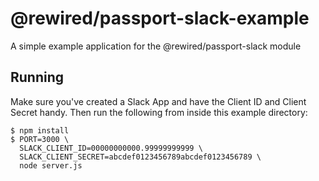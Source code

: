 # @rewired/passport-slack-example

A simple example application for the @rewired/passport-slack module

## Running

Make sure you've created a Slack App and have the Client ID and Client Secret handy. Then run the
following from inside this example directory:

```
$ npm install
$ PORT=3000 \
  SLACK_CLIENT_ID=00000000000.99999999999 \
  SLACK_CLIENT_SECRET=abcdef0123456789abcdef0123456789 \
  node server.js
```
